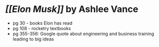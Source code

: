 
# *[[Elon Musk]]* by Ashlee Vance

* pg 30 - books Elon has read
* pg 108 - rocketry textbooks 
* pg 355-356: Google quote about engineering and business training leading to big ideas 




